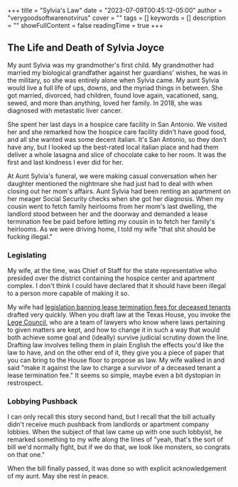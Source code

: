 +++
title = "Sylvia's Law"
date = "2023-07-09T00:45:12-05:00"
author = "verygoodsoftwarenotvirus"
cover = ""
tags = []
keywords = []
description = ""
showFullContent = false
readingTime = true
+++

## The Life and Death of Sylvia Joyce

My aunt Sylvia was my grandmother's first child. My grandmother had married my biological grandfather against her guardians' wishes, he was in the military, so she was entirely alone when Sylvia came. My aunt Sylvia would live a full life of ups, downs, and the myriad things in between. She got married, divorced, had children, found love again, vacationed, sang, sewed, and more than anything, loved her family. In 2018, she was diagnosed with metastatic liver cancer.

She spent her last days in a hospice care facility in San Antonio. We visited her and she remarked how the hospice care facility didn't have good food, and all she wanted was some decent italian. It's San Antonio, so they don't have any, but I looked up the best-rated local italian place and had them deliver a whole lasagna and slice of chocolate cake to her room. It was the first and last kindness I ever did for her.

At Aunt Sylvia's funeral, we were making casual conversation when her daughter mentioned the nightmare she had just had to deal with when closing out her mom's affairs. Aunt Sylvia had been renting an apartment on her meager Social Security checks when she got her diagnosis. When my cousin went to fetch family heirlooms from her mom's last dwelling, the landlord stood between her and the doorway and demanded a lease termination fee be paid before letting my cousin in to fetch her family's heirlooms. As we were driving home, I told my wife "that shit should be fucking illegal."

### Legislating

My wife, at the time, was Chief of Staff for the state representative who presided over the district containing the hospice center and apartment complex. I don't think I could have declared that it should have been illegal to a person more capable of making it so.

My wife had [legislation banning lease termination fees for deceased tenants](https://capitol.texas.gov/BillLookup/History.aspx?LegSess=86R&Bill=HB69) drafted very quickly. When you draft law at the Texas House, you invoke the [Lege Council](https://tlc.texas.gov/), who are a team of lawyers who know where laws pertaining to given matters are kept, and how to change it in such a way that would both achieve some goal and (ideally) survive judicial scrutiny down the line. Drafting law involves telling them in plain English the effects you'd like the law to have, and on the other end of it, they give you a piece of paper that you can bring to the House floor to propose as law. My wife walked in and said "make it against the law to charge a survivor of a deceased tenant a lease termination fee." It seems so simple, maybe even a bit dystopian in restrospect.

### Lobbying Pushback

I can only recall this story second hand, but I recall that the bill actually didn't receive much pushback from landlords or apartment company lobbies. When the subject of that law came up with one such lobbyist, he remarked something to my wife along the lines of "yeah, that's the sort of bill we'd normally fight, but if we do that, we look like monsters, so congrats on that one."

When the bill finally passed, it was done so with explicit acknowledgement of my aunt. May she rest in peace.
